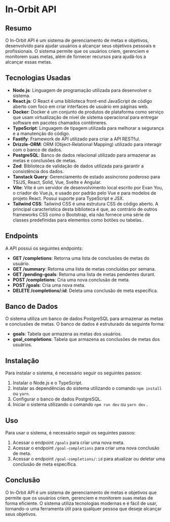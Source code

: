 

**In-Orbit API**
================

**Resumo**
--------

O In-Orbit API é um sistema de gerenciamento de metas e objetivos, desenvolvido para ajudar usuários a alcançar seus objetivos pessoais e profissionais. O sistema permite que os usuários criem, gerenciem e monitorem suas metas, além de fornecer recursos para ajudá-los a alcançar essas metas.

**Tecnologias Usadas**
--------------------

* **Node.js**: Linguagem de programação utilizada para desenvolver o sistema.
* **React.js**: O React é uma biblioteca front-end JavaScript de código aberto com foco em criar interfaces de usuário em páginas web.
* **Docker**: Docker é um conjunto de produtos de plataforma como serviço que usam virtualização de nível de sistema operacional para entregar software em pacotes chamados contêineres.
* **TypeScript**: Linguagem de tipagem utilizada para melhorar a segurança e a manutenção do código.
* **Fastify**: Framework de API utilizado para criar a API RESTful.
* **Drizzle-ORM**: ORM (Object-Relational Mapping) utilizado para interagir com o banco de dados.
* **PostgreSQL**: Banco de dados relacional utilizado para armazenar as metas e conclusões de metas.
* **Zod**: Biblioteca de validação de dados utilizada para garantir a consistência dos dados.
* **Tanstack Query**: Gerenciamento de estado assíncrono poderoso para TS/JS, React, Solid, Vue, Svelte e Angular.
* **Vite**: Vite é um servidor de desenvolvimento local escrito por Evan You, o criador do Vue.js, e usado por padrão pelo Vue e para modelos de projeto React. Possui suporte para TypeScript e JSX.
* **Tailwind CSS**: Tailwind CSS é uma estrutura CSS de código aberto. A principal característica desta biblioteca é que, ao contrário de outros frameworks CSS como o Bootstrap, ela não fornece uma série de classes predefinidas para elementos como botões ou tabelas..

**Endpoints**
------------

A API possui os seguintes endpoints:

* **GET /completions**: Retorna uma lista de conclusões de metas do usuário.
* **GET /summary**: Retorna uma lista de metas concluídas por semana.
* **GET /pending-goals**: Retorna uma lista de metas pendentes durant.
* **POST /completions**: Cria uma nova conclusão de meta.
* **POST /goals**: Cria uma nova meta.
* **DELETE /completions/:id**: Deleta uma conclusão de meta específica.

**Banco de Dados**
-----------------

O sistema utiliza um banco de dados PostgreSQL para armazenar as metas e conclusões de metas. O banco de dados é estruturado da seguinte forma:

* **goals**: Tabela que armazena as metas dos usuários.
* **goal_completions**: Tabela que armazena as conclusões de metas dos usuários.

**Instalação**
-------------

Para instalar o sistema, é necessário seguir os seguintes passos:

1. Instalar o Node.js e o TypeScript.
2. Instalar as dependências do sistema utilizando o comando `npm install` ou  `yarn`.
3. Configurar o banco de dados PostgreSQL.
4. Iniciar o sistema utilizando o comando `npm run dev` ou `yarn dev` .

**Uso**
-----

Para usar o sistema, é necessário seguir os seguintes passos:

1. Acessar o endpoint `/goals` para criar uma nova meta.
2. Acessar o endpoint `/goal-completions` para criar uma nova conclusão de meta.
4. Acessar o endpoint `/goal-completions/:id` para atualizar ou deletar uma conclusão de meta específica.

**Conclusão**
----------

O In-Orbit API é um sistema de gerenciamento de metas e objetivos que permite que os usuários criem, gerenciem e monitorem suas metas de forma eficiente. O sistema utiliza tecnologias modernas e é fácil de usar, tornando-o uma ferramenta útil para qualquer pessoa que deseje alcançar seus objetivos.
